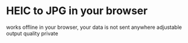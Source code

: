 # HEIC to JPG in your browser

works offline in your browser, your data is not sent anywhere
adjustable output quality
private
